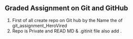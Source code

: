 ## Graded Assignment on Git and GitHub ######################################################################################################################

1. First of all create repo on Git hub by the Name the of git_assignment_HeroVired 
2. Repo is Private and READ MD & .gitinit file also add .
